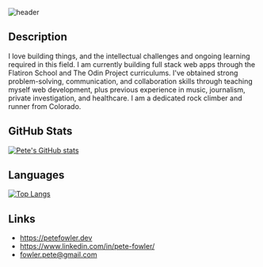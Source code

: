 ![header](https://user-images.githubusercontent.com/104571660/188966198-3d2be477-a829-442d-ac1e-bf507063fbb6.png)

## Description
I love building things, and the intellectual challenges and ongoing learning required in this field. I am currently building full stack web apps through the Flatiron School and The Odin Project curriculums. I've obtained strong problem-solving, communication, and collaboration skills through teaching myself web development, plus previous experience in music, journalism, private investigation, and healthcare. I am a dedicated rock climber and runner from Colorado.

## GitHub Stats
[![Pete's GitHub stats](https://github-readme-stats.vercel.app/api?username=pete-fowler&hide=stars&show_icons=true&theme=radical)](https://github.com/pete-fowler/github-readme-stats)

## Languages
[![Top Langs](https://github-readme-stats.vercel.app/api/top-langs/?username=pete-fowler&layout=compact)](https://github.com/pete-fowler/github-readme-stats)

## Links
- https://petefowler.dev
- https://www.linkedin.com/in/pete-fowler/
- fowler.pete@gmail.com
